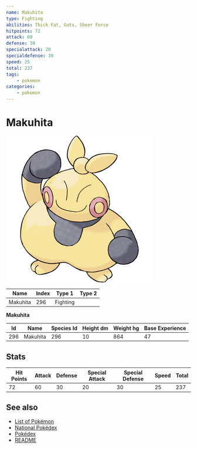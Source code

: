 ```yaml
---
name: Makuhita
type: Fighting
abilities: Thick Fat, Guts, Sheer Force
hitpoints: 72
attack: 60
defense: 30
specialattack: 20
specialdefense: 30
speed: 25
total: 237
tags:
    - pokemon
categories:
    - pokemon
---
```


# Makuhita


![Makuhita](images/296.png)

| **Name** | **Index** | **Type 1** | **Type 2** |
|----|----|----|----|
| Makuhita | 296 | Fighting  |  |

**Makuhita** 




| **Id** | **Name** | **Species Id** | **Height dm** | **Weight hg** | **Base Experience** |
|--------|----------|----------------|------------|------------|---------------------|
| 296 | Makuhita | 296 | 10 | 864 | 47 |



## Stats

| **Hit Points** | **Attack** | **Defense** | **Special Attack** | **Special Defense** | **Speed** | **Total** |
|----------------|------------|-------------|--------------------|---------------------|-----------|-----------|
| 72 | 60 | 30 | 20 | 30 | 25 | 237 |

## See also

- [List of Pokémon](../pokemon.md)
- [National Pokédex](../national_pokedex.md)
- [Pokédex](../pokedex.md)
- [README](../README.md)
